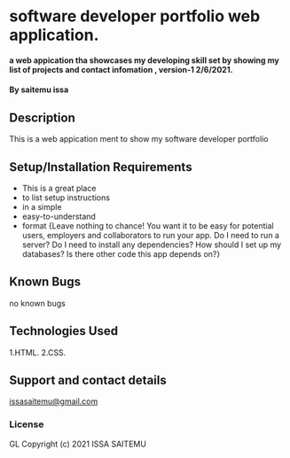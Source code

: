 # software developer portfolio web application.
#### a web appication tha showcases my developing skill set by showing my list of projects and contact infomation , version-1 2/6/2021.
#### By saitemu issa
## Description
This is a web appication ment to show my software developer portfolio
## Setup/Installation Requirements
* This is a great place
* to list setup instructions
* in a simple
* easy-to-understand
* format
{Leave nothing to chance! You want it to be easy for potential users, employers and collaborators to run your app. Do I need to run a server? Do I need to install any dependencies? How should I set up my databases? Is there other code this app depends on?}
## Known Bugs
no known bugs
## Technologies Used
1.HTML.
2.CSS.
## Support and contact details
issasaitemu@gmail.com
### License
GL
Copyright (c) 2021 ISSA SAITEMU